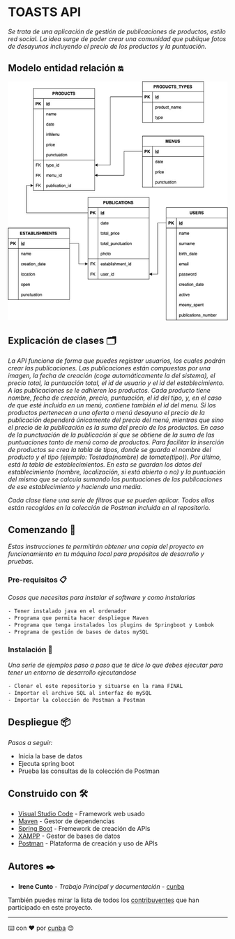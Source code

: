 # TOASTS API

_Se trata de una aplicación de gestión de publicaciones de productos, estilo red social. La idea surge de poder crear una comunidad que publique fotos de desayunos incluyendo el precio de los productos y la puntuación._

## Modelo entidad relación 🔛
![Screenshot](toastsApi.jpg)

## Explicación de clases 🗂

_La API funciona de forma que puedes registrar usuarios, los cuales podrán crear las publicaciones.
Las publicaciones están compuestas por una imagen, la fecha de creación (coge automáticamente la del sistema), el precio total, la puntuación total, el id de usuario y el id del establecimiento.
A las publicaciones se le adhieren los productos. Cada producto tiene nombre, fecha de creación, precio, puntuación, el id del tipo, y, en el caso de que esté incluida en un menú, contiene también el id del menu. Si los productos pertenecen a una oferta o menú desayuno el precio de la publicación dependerá únicamente del precio del menú, mientras que sino el precio de la publicación es la suma del precio de los productos. En caso de la punctuación de la publicación sí que se obtiene de la suma de las puntuaciones tanto de menú como de productos. Para facilitar la inserción de productos se crea la tabla de tipos, donde se guarda el nombre del producto y el tipo (ejemplo: Tostada(nombre) de tomate(tipo)). Por último, está la tabla de establecimientos. En esta se guardan los datos del establecimiento (nombre, localización, si está abierto o no) y la puntuación del mismo que se calcula sumando las puntuaciones de las publicaciones de ese establecimiento y haciendo una media._

_Cada clase tiene una serie de filtros que se pueden aplicar. Todos ellos están recogidos en la colección de Postman incluida en el repositorio._

## Comenzando 🚀

_Estas instrucciones te permitirán obtener una copia del proyecto en funcionamiento en tu máquina local para propósitos de desarrollo y pruebas._


### Pre-requisitos 📋

_Cosas que necesitas para instalar el software y como instalarlas_

```
- Tener instalado java en el ordenador
- Programa que permita hacer despliegue Maven
- Programa que tenga instalados los plugins de Springboot y Lombok
- Programa de gestión de bases de datos mySQL
```

### Instalación 🔧

_Una serie de ejemplos paso a paso que te dice lo que debes ejecutar para tener un entorno de desarrollo ejecutandose_

```
- Clonar el este repositorio y situarse en la rama FINAL
- Importar el archivo SQL al interfaz de mySQL
- Importar la colección de Postman a Postman
```

## Despliegue 📦

_Pasos a seguir:_
* Inicia la base de datos
* Ejecuta spring boot
* Prueba las consultas de la colección de Postman

## Construido con 🛠️

* [Visual Studio Code](https://www.jetbrains.com/es-es/idea/) - Framework web usado
* [Maven](https://maven.apache.org/) - Gestor de dependencias
* [Spring Boot](https://spring.io/projects/spring-boot) - Fremework de creación de APIs
* [XAMPP](https://www.apachefriends.org/es/index.html) - Gestor de bases de datos
* [Postman](https://www.postman.com) - Plataforma de creación y uso de APIs

## Autores ✒️

* **Irene Cunto** - *Trabajo Principal y documentación* - [cunba](https://github.com/cunba)

También puedes mirar la lista de todos los [contribuyentes](https://github.com/cunba/toastsapi) que han participado en este proyecto.



---
⌨️ con ❤️ por [cunba](https://github.com/cunba) 😊